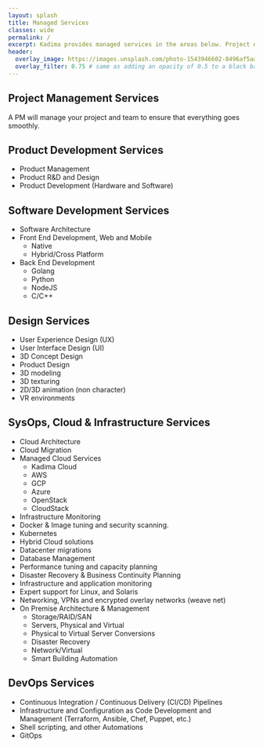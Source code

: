 ```yaml
---
layout: splash
title: Managed Services
classes: wide
permalink: /
excerpt: Kadima provides managed services in the areas below. Project experts are allocated based on your project’s needs. Typically two (2) week setup time for managed services. Project Manager required for all projects.
header:
  overlay_image: https://images.unsplash.com/photo-1543946602-8496af5aaa53?ixlib=rb-1.2.1&ixid=eyJhcHBfaWQiOjEyMDd9&auto=format&fit=crop&w=2100&q=80
  overlay_filter: 0.75 # same as adding an opacity of 0.5 to a black background
---
```


## Project Management Services

A PM will manage your project and team to ensure that everything goes smoothly.

## Product Development Services

* Product Management
* Product R&D and Design
* Product Development (Hardware and Software)

## Software Development Services

* Software Architecture
* Front End Development, Web and Mobile
  * Native
  * Hybrid/Cross Platform
* Back End Development
  * Golang
  * Python
  * NodeJS
  * C/C++

## Design Services

* User Experience Design (UX)
* User Interface Design (UI)
* 3D Concept Design
* Product Design
* 3D modeling
* 3D texturing
* 2D/3D animation (non character)
* VR environments

## SysOps, Cloud & Infrastructure Services

* Cloud Architecture
* Cloud Migration
* Managed Cloud Services
  * Kadima Cloud
  * AWS
  * GCP
  * Azure
  * OpenStack
  * CloudStack
* Infrastructure Monitoring
* Docker & Image tuning and security scanning.
* Kubernetes
* Hybrid Cloud solutions
* Datacenter migrations
* Database Management
* Performance tuning and capacity planning
* Disaster Recovery & Business Continuity Planning
* Infrastructure and application monitoring
* Expert support for Linux, and Solaris
* Networking, VPNs and encrypted overlay networks (weave net)
* On Premise Architecture & Management
  * Storage/RAID/SAN
  * Servers, Physical and Virtual
  * Physical to Virtual Server Conversions
  * Disaster Recovery
  * Network/Virtual
  * Smart Building Automation

## DevOps Services

* Continuous Integration / Continuous Delivery (CI/CD) Pipelines
* Infrastructure and Configuration as Code Development and Management (Terraform, Ansible, Chef, Puppet, etc.)
* Shell scripting, and other Automations
* GitOps
